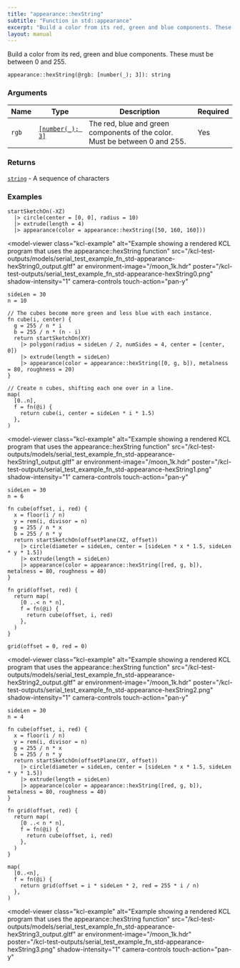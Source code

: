 ```yaml
---
title: "appearance::hexString"
subtitle: "Function in std::appearance"
excerpt: "Build a color from its red, green and blue components. These must be between 0 and 255."
layout: manual
---
```


Build a color from its red, green and blue components. These must be between 0 and 255.

```kcl
appearance::hexString(@rgb: [number(_); 3]): string
```



### Arguments

| Name | Type | Description | Required |
|----------|------|-------------|----------|
| `rgb` | [`[number(_); 3]`](/docs/kcl-std/types/std-types-number) | The red, blue and green components of the color. Must be between 0 and 255. | Yes |

### Returns

[`string`](/docs/kcl-std/types/std-types-string) - A sequence of characters


### Examples

```kcl
startSketchOn(-XZ)
  |> circle(center = [0, 0], radius = 10)
  |> extrude(length = 4)
  |> appearance(color = appearance::hexString([50, 160, 160]))

```


<model-viewer
  class="kcl-example"
  alt="Example showing a rendered KCL program that uses the appearance::hexString function"
  src="/kcl-test-outputs/models/serial_test_example_fn_std-appearance-hexString0_output.gltf"
  ar
  environment-image="/moon_1k.hdr"
  poster="/kcl-test-outputs/serial_test_example_fn_std-appearance-hexString0.png"
  shadow-intensity="1"
  camera-controls
  touch-action="pan-y"
>
</model-viewer>

```kcl
sideLen = 30
n = 10

// The cubes become more green and less blue with each instance.
fn cube(i, center) {
  g = 255 / n * i
  b = 255 / n * (n - i)
  return startSketchOn(XY)
    |> polygon(radius = sideLen / 2, numSides = 4, center = [center, 0])
    |> extrude(length = sideLen)
    |> appearance(color = appearance::hexString([0, g, b]), metalness = 80, roughness = 20)
}

// Create n cubes, shifting each one over in a line.
map(
  [0..n],
  f = fn(@i) {
    return cube(i, center = sideLen * i * 1.5)
  },
)

```


<model-viewer
  class="kcl-example"
  alt="Example showing a rendered KCL program that uses the appearance::hexString function"
  src="/kcl-test-outputs/models/serial_test_example_fn_std-appearance-hexString1_output.gltf"
  ar
  environment-image="/moon_1k.hdr"
  poster="/kcl-test-outputs/serial_test_example_fn_std-appearance-hexString1.png"
  shadow-intensity="1"
  camera-controls
  touch-action="pan-y"
>
</model-viewer>

```kcl
sideLen = 30
n = 6

fn cube(offset, i, red) {
  x = floor(i / n)
  y = rem(i, divisor = n)
  g = 255 / n * x
  b = 255 / n * y
  return startSketchOn(offsetPlane(XZ, offset))
    |> circle(diameter = sideLen, center = [sideLen * x * 1.5, sideLen * y * 1.5])
    |> extrude(length = sideLen)
    |> appearance(color = appearance::hexString([red, g, b]), metalness = 80, roughness = 40)
}

fn grid(offset, red) {
  return map(
    [0 ..< n * n],
    f = fn(@i) {
      return cube(offset, i, red)
    },
  )
}

grid(offset = 0, red = 0)

```


<model-viewer
  class="kcl-example"
  alt="Example showing a rendered KCL program that uses the appearance::hexString function"
  src="/kcl-test-outputs/models/serial_test_example_fn_std-appearance-hexString2_output.gltf"
  ar
  environment-image="/moon_1k.hdr"
  poster="/kcl-test-outputs/serial_test_example_fn_std-appearance-hexString2.png"
  shadow-intensity="1"
  camera-controls
  touch-action="pan-y"
>
</model-viewer>

```kcl
sideLen = 30
n = 4

fn cube(offset, i, red) {
  x = floor(i / n)
  y = rem(i, divisor = n)
  g = 255 / n * x
  b = 255 / n * y
  return startSketchOn(offsetPlane(XY, offset))
    |> circle(diameter = sideLen, center = [sideLen * x * 1.5, sideLen * y * 1.5])
    |> extrude(length = sideLen)
    |> appearance(color = appearance::hexString([red, g, b]), metalness = 80, roughness = 40)
}

fn grid(offset, red) {
  return map(
    [0 ..< n * n],
    f = fn(@i) {
      return cube(offset, i, red)
    },
  )
}

map(
  [0..<n],
  f = fn(@i) {
    return grid(offset = i * sideLen * 2, red = 255 * i / n)
  },
)

```


<model-viewer
  class="kcl-example"
  alt="Example showing a rendered KCL program that uses the appearance::hexString function"
  src="/kcl-test-outputs/models/serial_test_example_fn_std-appearance-hexString3_output.gltf"
  ar
  environment-image="/moon_1k.hdr"
  poster="/kcl-test-outputs/serial_test_example_fn_std-appearance-hexString3.png"
  shadow-intensity="1"
  camera-controls
  touch-action="pan-y"
>
</model-viewer>


